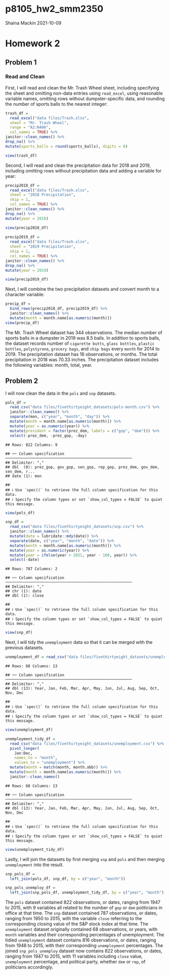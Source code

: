 p8105\_hw2\_smm2350
================
Shaina Mackin
2021-10-09

# Homework 2

## Problem 1

### Read and Clean

First, I will read and clean the Mr. Trash Wheel sheet, including
specifying the sheet and omitting non-data entries using `read_excel`,
using reasonable variable names, omitting rows without dumpster-specific
data, and rounding the number of sports balls to the nearest integer:

``` r
trash_df = 
  read_excel("data files/Trash.xlsx", 
  sheet = "Mr. Trash Wheel", 
  range = "A2:N406",
  col_names = TRUE) %>%
janitor::clean_names() %>%
drop_na() %>%
mutate(sports_balls = round(sports_balls), digits = 0)

view(trash_df)
```

Second, I will read and clean the precipitation data for 2018 and 2019,
including omitting rows without precipitation data and adding a variable
for year:

``` r
precip2018_df = 
  read_excel("data files/Trash.xlsx",
  sheet = "2018 Precipitation",
  skip = 1,
  col_names = TRUE) %>%
janitor::clean_names() %>%
drop_na() %>%
mutate(year = 2018)

view(precip2018_df)
  
precip2019_df = 
  read_excel("data files/Trash.xlsx",
  sheet = "2019 Precipitation",
  skip = 1,
  col_names = TRUE) %>%
janitor::clean_names() %>%
drop_na() %>%
mutate(year = 2019)

view(precip2019_df)
```

Next, I will combine the two precipitation datasets and convert month to
a character variable:

``` r
precip_df = 
  bind_rows(precip2018_df, precip2019_df) %>%
  janitor::clean_names() %>%
  mutate(month = month.name[as.numeric(month)])
view(precip_df)
```

The Mr. Trash Wheel dataset has 344 observations. The median number of
sports balls in a dumpster in 2019 was 8.5 balls. In addition to sports
balls, the dataset records number of `cigarette butts`, `glass bottles`,
`plastic bottles`, `polystyrene`, `grocery bags`, and `chip bags` every
`month` for 2014 to 2019. The precipitation dataset has 18 observations,
or months. The total precipitation in 2018 was 70.33 inches. The
precipitation dataset includes the following variables: month, total,
year.

## Problem 2

I will now clean the data in the `pols` and `snp` datasets.

``` r
pols_df = 
  read_csv("data files/fivethirtyeight_datasets/pols-month.csv") %>%
  janitor::clean_names() %>%
  separate(mon, c("year", "month", "day")) %>%
  mutate(month = month.name[as.numeric(month)]) %>%
  mutate(year = as.numeric(year)) %>%
  mutate(president = factor(prez_dem, labels = c("gop", "dem"))) %>%
  select(-prez_dem, -prez_gop, -day)
```

    ## Rows: 822 Columns: 9

    ## ── Column specification ────────────────────────────────────────────────────────
    ## Delimiter: ","
    ## dbl  (8): prez_gop, gov_gop, sen_gop, rep_gop, prez_dem, gov_dem, sen_dem, r...
    ## date (1): mon

    ## 
    ## ℹ Use `spec()` to retrieve the full column specification for this data.
    ## ℹ Specify the column types or set `show_col_types = FALSE` to quiet this message.

``` r
view(pols_df)

snp_df = 
  read_csv("data files/fivethirtyeight_datasets/snp.csv") %>%
  janitor::clean_names() %>%
  mutate(date = lubridate::mdy(date)) %>%
  separate(date, c("year", "month", "date")) %>%
  mutate(month = month.name[as.numeric(month)]) %>%
  mutate(year = as.numeric(year)) %>%
  mutate(year = ifelse(year > 2021, year - 100, year)) %>%
  select(-date)
```

    ## Rows: 787 Columns: 2

    ## ── Column specification ────────────────────────────────────────────────────────
    ## Delimiter: ","
    ## chr (1): date
    ## dbl (1): close

    ## 
    ## ℹ Use `spec()` to retrieve the full column specification for this data.
    ## ℹ Specify the column types or set `show_col_types = FALSE` to quiet this message.

``` r
view(snp_df)
```

Next, I will tidy the `unemployment` data so that it can be merged with
the previous datasets.

``` r
unemployment_df = read_csv("data files/fivethirtyeight_datasets/unemployment.csv")
```

    ## Rows: 68 Columns: 13

    ## ── Column specification ────────────────────────────────────────────────────────
    ## Delimiter: ","
    ## dbl (13): Year, Jan, Feb, Mar, Apr, May, Jun, Jul, Aug, Sep, Oct, Nov, Dec

    ## 
    ## ℹ Use `spec()` to retrieve the full column specification for this data.
    ## ℹ Specify the column types or set `show_col_types = FALSE` to quiet this message.

``` r
view(unemployment_df)

unemployment_tidy_df = 
  read_csv("data files/fivethirtyeight_datasets/unemployment.csv") %>%
  pivot_longer(
    Jan:Dec,
    names_to = "month",
    values_to = "unemployment") %>%
  mutate(month = match(month, month.abb)) %>%
  mutate(month = month.name[as.numeric(month)]) %>%
  janitor::clean_names() 
```

    ## Rows: 68 Columns: 13

    ## ── Column specification ────────────────────────────────────────────────────────
    ## Delimiter: ","
    ## dbl (13): Year, Jan, Feb, Mar, Apr, May, Jun, Jul, Aug, Sep, Oct, Nov, Dec

    ## 
    ## ℹ Use `spec()` to retrieve the full column specification for this data.
    ## ℹ Specify the column types or set `show_col_types = FALSE` to quiet this message.

``` r
view(unemployment_tidy_df)
```

Lastly, I will join the datasets by first merging `snp` and `pols` and
then merging `unemployment` into the result.

``` r
snp_pols_df = 
  left_join(pols_df, snp_df, by = c("year", "month"))

snp_pols_unemploy_df = 
  left_join(snp_pols_df, unemployment_tidy_df, by = c("year", "month"))
```

The `pols` dataset contained 822 observations, or dates, ranging from
1947 to 2015, with 9 variables all related to the number of `gop` or
`dem` politicians in office at that time. The `snp` dataset contained
787 observations, or dates, ranging from 1950 to 2015, with the variable
`close` referring to the corresponding closing value of the S&P stock
index at that time. The `unemployment` dataset originally contained 68
observations, or years, with `month` variables and their corresponding
percentages of unemployment. The tidied `unemployment` dataset contains
816 observations, or dates, ranging from 1948 to 2015, with their
corresponding `unemployment` percentages. The joined `snp_pols_unemploy`
dataset now contains 822 observations, or dates, ranging from 1947 to
2015, with 11 variables including `close` value, `unemployment`
percentage, and political party, whether `dem` or `rep`, of politicians
accordingly.
